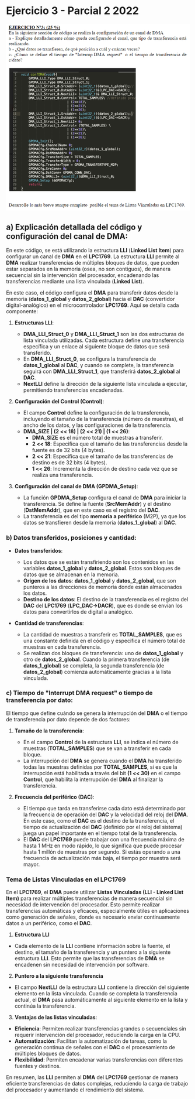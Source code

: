 # Ejercicio 3 - Parcial 2 2022

<div style="text-align: center;">
  <img src="p2022-ej3.png" alt="Ejercicio 3 - Parcial 2 2022">
</div>

## a) **Explicación detallada del código y configuración del canal de DMA:**

En este código, se está utilizando la estructura **LLI** (**Linked List Item**) para configurar un canal de **DMA** en el **LPC1769**. La estructura **LLI** permite al **DMA** realizar transferencias de múltiples bloques de datos, que pueden estar separados en la memoria (osea, no son contiguos), de manera secuencial sin la intervención del procesador, encadenando las transferencias mediante una lista vinculada (**Linked List**).

En este caso, el código configura el **DMA** para transferir datos desde la memoria (**datos_1_global** y **datos_2_global**) hacia el **DAC** (convertidor digital-analógico) en el microcontrolador **LPC1769**. Aquí se detalla cada componente:

1. **Estructuras LLI**:
   - **DMA_LLI_Struct_0** y **DMA_LLI_Struct_1** son las dos estructuras de lista vinculada utilizadas. Cada estructura define una transferencia específica y un enlace al siguiente bloque de datos que será transferido.
   - En **DMA_LLI_Struct_0**, se configura la transferencia de **datos_1_global** al **DAC**, y cuando se complete, la transferencia seguirá con **DMA_LLI_Struct_1**, que transferirá **datos_2_global** al **DAC**.
   - **NextLLI** define la dirección de la siguiente lista vinculada a ejecutar, permitiendo transferencias encadenadas.

2. **Configuración del Control (Control)**:
   - El campo **Control** define la configuración de la transferencia, incluyendo el tamaño de la transferencia (número de muestras), el ancho de los datos, y las configuraciones de la transferencia.
   - **DMA_SIZE | (2 << 18) | (2 << 21) | (1 << 26)**:
     - **DMA_SIZE** es el número total de muestras a transferir.
     - **2 << 18**: Especifica que el tamaño de las transferencias desde la fuente es de 32 bits (4 bytes).
     - **2 << 21**: Especifica que el tamaño de las transferencias de destino es de 32 bits (4 bytes).
     - **1 << 26**: Incrementa la dirección de destino cada vez que se realiza una transferencia.

3. **Configuración del canal de DMA (GPDMA_Setup)**:
   - La función **GPDMA_Setup** configura el canal de **DMA** para iniciar la transferencia. Se define la fuente (**SrcMemAddr**) y el destino (**DstMemAddr**), que en este caso es el registro del **DAC**.
   - La transferencia es del tipo **memoria a periférico** (M2P), ya que los datos se transfieren desde la memoria (**datos_1_global**) al **DAC**.

### b) **Datos transferidos, posiciones y cantidad:**

- **Datos transferidos**:
  - Los datos que se están transfiriendo son los contenidos en las variables **datos_1_global** y **datos_2_global**. Estos son bloques de datos que se almacenan en la memoria.
  - **Origen de los datos**: **datos_1_global** y **datos_2_global**, que son punteros a las direcciones de memoria donde están almacenados los datos.
  - **Destino de los datos**: El destino de la transferencia es el registro del **DAC** del **LPC1769** (**LPC_DAC->DACR**), que es donde se envían los datos para convertirlos de digital a analógico.
  
- **Cantidad de transferencias**:
  - La cantidad de muestras a transferir es **TOTAL_SAMPLES**, que es una constante definida en el código y especifica el número total de muestras en cada transferencia.
  - Se realizan dos bloques de transferencia: uno de **datos_1_global** y otro de **datos_2_global**. Cuando la primera transferencia (de **datos_1_global**) se completa, la segunda transferencia (de **datos_2_global**) comienza automáticamente gracias a la lista vinculada.

### c) **Tiempo de "Interrupt DMA request" o tiempo de transferencia por dato:**

El tiempo que define cuándo se genera la interrupción del **DMA** o el tiempo de transferencia por dato depende de dos factores:

1. **Tamaño de la transferencia**:
   - En el campo **Control** de la estructura **LLI**, se indica el número de muestras (**TOTAL_SAMPLES**) que se van a transferir en cada bloque.
   - La interrupción del **DMA** se genera cuando el **DMA** ha transferido todas las muestras definidas por **TOTAL_SAMPLES**, si es que la interrupción está habilitada a través del bit **(1 << 30)** en el campo **Control**, que habilita la interrupción del **DMA** al finalizar la transferencia.

2. **Frecuencia del periférico (DAC)**:
   - El tiempo que tarda en transferirse cada dato está determinado por la frecuencia de operación del **DAC** y la velocidad del reloj del **DMA**. En este caso, como el **DAC** es el destino de la transferencia, el tiempo de actualización del **DAC** (definido por el reloj del sistema) juega un papel importante en el tiempo total de la transferencia.
   - El **DAC** del **LPC1769** puede trabajar con una frecuencia máxima de hasta 1 MHz en modo rápido, lo que significa que puede procesar hasta 1 millón de muestras por segundo. Si estás operando a una frecuencia de actualización más baja, el tiempo por muestra será mayor.

### Tema de Listas Vinculadas en el LPC1769

En el **LPC1769**, el **DMA** puede utilizar **Listas Vinculadas (LLI - Linked List Item)** para realizar múltiples transferencias de manera secuencial sin necesidad de intervención del procesador. Esto permite realizar transferencias automáticas y eficaces, especialmente útiles en aplicaciones como generación de señales, donde es necesario enviar continuamente datos a un periférico, como el **DAC**.

1. **Estructura LLI**

- Cada elemento de la **LLI** contiene información sobre la fuente, el destino, el tamaño de la transferencia y un puntero a la siguiente estructura **LLI**. Esto permite que las transferencias de **DMA** se encadenen sin necesidad de intervención por software.

2. **Puntero a la siguiente transferencia**

- El campo **NextLLI** de la estructura **LLI** contiene la dirección del siguiente elemento en la lista vinculada. Cuando se completa la transferencia actual, el **DMA** pasa automáticamente al siguiente elemento en la lista y continúa la transferencia.

3. **Ventajas de las listas vinculadas**:

- **Eficiencia**: Permiten realizar transferencias grandes o secuenciales sin requerir intervención del procesador, reduciendo la carga en la CPU.
- **Automatización**: Facilitan la automatización de tareas, como la generación continua de señales con el **DAC** o el procesamiento de múltiples bloques de datos.
- **Flexibilidad**: Permiten encadenar varias transferencias con diferentes fuentes y destinos.

En resumen, las **LLI** permiten al **DMA** del **LPC1769** gestionar de manera eficiente transferencias de datos complejas, reduciendo la carga de trabajo del procesador y aumentando el rendimiento del sistema.

